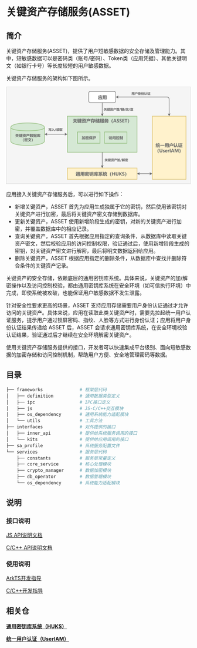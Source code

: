 # 关键资产存储服务(ASSET)

## 简介

关键资产存储服务(ASSET)，提供了用户短敏感数据的安全存储及管理能力。其中，短敏感数据可以是密码类（账号/密码）、Token类（应用凭据）、其他关键明文（如银行卡号）等长度较短的用户敏感数据。

关键资产存储服务的架构如下图所示。

![ASSET架构图](figures/asset-architecture.png)

应用接入关键资产存储服务后，可以进行如下操作：

- 新增关键资产，ASSET 首先为应用生成独属于它的密钥，然后使用该密钥对关键资产进行加密，最后将关键资产密文存储到数据库。
- 更新关键资产，ASSET 使用新增阶段生成的密钥，对新的关键资产进行加密，并覆盖数据库中的相应记录。
- 查询关键资产，ASSET 首先根据应用指定的查询条件，从数据库中读取关键资产密文，然后校验应用的访问控制权限，验证通过后，使用新增阶段生成的密钥，对关键资产密文进行解密，最后将明文数据返回给应用。
- 删除关键资产，ASSET 根据应用指定的删除条件，从数据库中查找并删除符合条件的关键资产记录。

关键资产的安全存储，依赖底层的通用密钥库系统。具体来说，关键资产的加/解密操作以及访问控制校验，都由通用密钥库系统在安全环境（如可信执行环境）中完成，即使系统被攻破，也能保证用户敏感数据不发生泄露。

针对安全性要求更高的场景，ASSET 支持应用存储需要用户身份认证通过才允许访问的关键资产。具体来说，应用在读取此类关键资产时，需要先拉起统一用户认证服务，提示用户通过锁屏密码、指纹、人脸等方式进行身份认证；应用将用户身份认证结果传递给 ASSET 后，ASSET 会请求通用密钥库系统，在安全环境校验认证结果，验证通过后才继续在安全环境解密关键资产。

使用关键资产存储服务提供的接口，开发者可以快速集成平台级别、面向短敏感数据的加密存储和访问控制机制，帮助用户方便、安全地管理密码等数据。

## 目录

```bash
├── frameworks              # 框架层代码
│   ├── definition          # 通用数据类型定义
│   ├── ipc                 # IPC接口定义
│   ├── js                  # JS-C/C++交互模块
│   ├── os_dependency       # 通用系统能力适配模块
│   └── utils               # 工具方法
├── interfaces              # 对外提供的接口
│   ├── inner_api           # 提供给系统服务调用的接口
│   └── kits                # 提供给应用调用的接口
├── sa_profile              # 系统服务配置文件
└── services                # 服务层代码
    ├── constants           # 服务层常量定义
    ├── core_service        # 核心处理模块
    ├── crypto_manager      # 数据加密模块
    ├── db_operator         # 数据管理模块
    └── os_dependency       # 系统能力适配模块
```

## 说明
### 接口说明

[JS API说明文档](./docs/reference/apis/js-apis-asset.md)

[C/C++ API说明文档](./docs/reference/native-apis/Readme-CN.md)

### 使用说明

[ArkTS开发指导](./docs/security/asset-js-guidelines.md)

[C/C++开发指导](./docs/security/asset-native-guidelines.md)

## 相关仓
**[通用密钥库系统（HUKS）](https://gitee.com/openharmony/security_huks)**

**[统一用户认证（UserIAM）](https://gitee.com/openharmony/useriam_user_auth_framework)**
